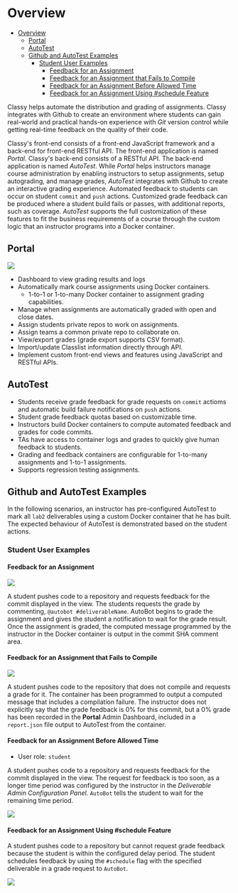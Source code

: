 # Overview

<!-- TOC depthfrom:2 -->
- [Overview](#overview)
  - [Portal](#portal)
  - [AutoTest](#autotest)
  - [Github and AutoTest Examples](#github-and-autotest-examples)
    - [Student User Examples](#student-user-examples)
      - [Feedback for an Assignment](#feedback-for-an-assignment)
      - [Feedback for an Assignment that Fails to Compile](#feedback-for-an-assignment-that-fails-to-compile)
      - [Feedback for an Assignment Before Allowed Time](#feedback-for-an-assignment-before-allowed-time)
      - [Feedback for an Assignment Using #schedule Feature](#feedback-for-an-assignment-using-schedule-feature)
<!-- /TOC -->

Classy helps automate the distribution and grading of assignments. Classy integrates with Github to create an environment where students can gain real-world and practical hands-on experience with *Git* version control while getting real-time feedback on the quality of their code.

Classy's front-end consists of a front-end JavaScript framework and a back-end for front-end RESTful API. The front-end application is named *Portal*. Classy's back-end consists of a RESTful API. The back-end application is named *AutoTest*. While *Portal* helps instructors manage course administration by enabling instructors to setup assignments, setup autograding, and manage grades, *AutoTest* integrates with Github to create an interactive grading experience. Automated feedback to students can occur on student `commit` and `push` actions. Customized grade feedback can be produced where a student build fails or passes, with additional reports, such as coverage. *AutoTest* supports the full customization of these features to fit the business requirements of a course through the custom logic that an instructor programs into a Docker container.

## Portal

<img src="../assets/portal-admin-config.png/">

- Dashboard to view grading results and logs
- Automatically mark course assignments using Docker containers.
  - 1-to-1 or 1-to-many Docker container to assignment grading capabilities.
- Manage when assignments are automatically graded with open and close dates.
- Assign students private repos to work on assignments.
- Assign teams a common private repo to collaborate on.
- View/export grades (grade export supports CSV format).
- Import/update Classlist information directly through API.
- Implement custom front-end views and features using JavaScript and RESTful APIs.

## AutoTest

- Students receive grade feedback for grade requests on `commit` actioms and automatic build failure notifications on `push` actions.
- Student grade feedback quotas based on customizable time.
- Instructors build Docker containers to compute automated feedback and grades for code commits.
- TAs have access to container logs and grades to quickly give human feedback to students.
- Grading and feedback containers are configurable for 1-to-many assignments and 1-to-1 assignments.
- Supports regression testing assignments.

## Github and AutoTest Examples

In the following scenarios, an instructor has pre-configured AutoTest to mark all `lab2` deliverables using a custom Docker container that he has built. The expected behaviour of AutoTest is demonstrated based on the student actions.

### Student User Examples

#### Feedback for an Assignment

<img src="../assets/commit-comment-feedback.png/">

A student pushes code to a repository and requests feedback for the commit displayed in the view. The students requests the grade by commenting, `@autobot #deliverableName`. AutoBot begins to grade the assignment and gives the student a notification to wait for the grade result. Once the assignment is graded, the computed message programmed by the instructor in the Docker container is output in the commit SHA comment area.

#### Feedback for an Assignment that Fails to Compile

<img src="../assets/commit-comment-build-failure.png/">

A student pushes code to the repository that does not compile and requests a grade for it. The container has been programmed to output a computed message that includes a compilation failure. The instructor does not explicitly say that the grade feedback is 0% for this commit, but a 0% grade has been recorded in the **Portal** Admin Dashboard, included in a `report.json` file output to AutoTest from the container.

#### Feedback for an Assignment Before Allowed Time

- User role: `student`

A student pushes code to a repository and requests feedback for the commit displayed in the view. The request for feedback is too soon, as a longer time period was configured by the instructor in the *Deliverable Admin Configuration Panel*. `AutoBot` tells the student to wait for the remaining time period.

<img src="../assets/commit-comment-wait.png/">

#### Feedback for an Assignment Using #schedule Feature

A student pushes code to a repository but cannot request grade feedback because the student is within the configured delay period. The student schedules feedback by using the `#schedule` flag with the specified deliverable in a grade request to `AutoBot`.

<img src="../assets/commit-comment-schedule.png/">
